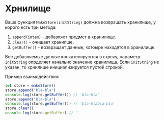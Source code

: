 # Хрнилище

Ваша функция ``` MakeStore(initString) ``` должна возвращать хранилище, у корого есть три метода:
1. ```append(intem)``` - добавляет предмет в хранилище.
2. ```clear()``` - очищает хранилше.
3. ```getBuffer()``` - возвращает данные, котоыре находятся в хранилище.

Все добавляемые данные конкатенируются в строку, параметр ```initString```  опрделяет начально значение хранилища. Если ```initString``` не указан, то хрнилище инициализируется пустой строкой. 

Пример взаимодействия:
```javascript
let store = makeStore()
store.append("bla-bla")
console.log(store.getBuffer()) // 'bla-bla'
store.append("bla-bla")
console.log(store.getBuffer()) // 'bla-blabla-bla'
store.clear()
console.log(store.getBuffer) // ''
```
